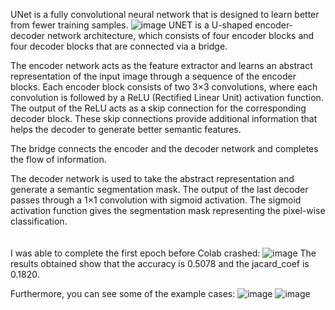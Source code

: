 UNet is a fully convolutional neural network that is designed to learn better from fewer training samples.
![image](https://user-images.githubusercontent.com/94308793/200098372-547932f9-535f-4b2c-87f6-c88dc9569f0c.png)
UNET  is a U-shaped encoder-decoder network architecture, which consists of four encoder blocks and four decoder blocks that are connected via a bridge.

The encoder network acts as the feature extractor and learns an abstract representation of the input image through a sequence of the encoder blocks. Each encoder block consists of two 3×3 convolutions, where each convolution is followed by a ReLU (Rectified Linear Unit) activation function. The output of the ReLU acts as a skip connection for the corresponding decoder block. These skip connections provide additional information that helps the decoder to generate better semantic features.

The bridge connects the encoder and the decoder network and completes the flow of information.

The decoder network is used to take the abstract representation and generate a semantic segmentation mask. The output of the last decoder passes through a 1×1 convolution with sigmoid activation. The sigmoid activation function gives the segmentation mask representing the pixel-wise classification.
<br><br><br>
I was able to complete the first epoch before Colab crashed:
![image](https://user-images.githubusercontent.com/94308793/200098534-9d2adb28-97c2-4599-b53d-408f9a855db4.png)
The results obtained show that the accuracy is 0.5078 and the jacard_coef is 0.1820.

Furthermore, you can see some of the example cases:
![image](https://user-images.githubusercontent.com/94308793/200098619-98fb100d-21c8-4e95-9c3c-6694bd1fb7df.png)
![image](https://user-images.githubusercontent.com/94308793/200098633-36baa93a-242f-4c1e-be47-b21cff27102a.png)
